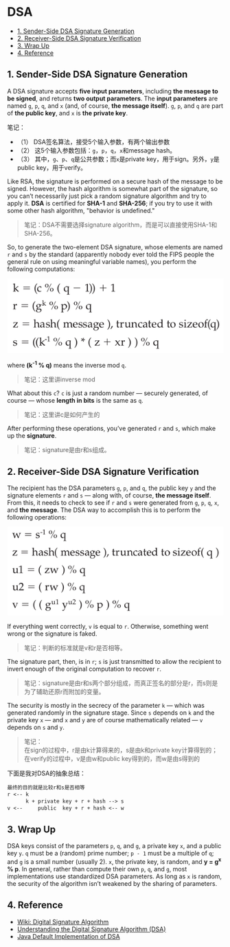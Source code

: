 # DSA

<!-- TOC -->

- [1. Sender-Side DSA Signature Generation](#1-sender-side-dsa-signature-generation)
- [2. Receiver-Side DSA Signature Verification](#2-receiver-side-dsa-signature-verification)
- [3. Wrap Up](#3-wrap-up)
- [4. Reference](#4-reference)

<!-- /TOC -->

## 1. Sender-Side DSA Signature Generation

A DSA signature accepts **five input parameters**, including **the message to be signed**, and returns **two output parameters**. The **input parameters** are named `g`, `p`, `q`, and `x` (and, of course, **the message itself**). `g`, `p`, and `q` are part of **the public key**, and `x` is **the private key**.

笔记：

- （1） DSA签名算法，接受5个输入参数，有两个输出参数
- （2） 这5个输入参数包括：`g`，`p`，`q`，`x`和message hash。
- （3） 其中，`g`、`p`、`q`是公共参数；而`x`是private key，用于sign。另外，`y`是public key，用于verify。

Like RSA, the signature is performed on a secure hash of the message to be signed. However, the hash algorithm is somewhat part of the signature, so you can’t necessarily just pick a random signature algorithm and try to apply it. **DSA** is certified for **SHA-1** and **SHA-256**; if you try to use it with some other hash algorithm, "behavior is undefined."

> 笔记：DSA不需要选择signature algorithm，而是可以直接使用SHA-1和SHA-256。

So, to generate the two-element DSA signature, whose elements are named `r` and `s` by the standard (apparently nobody ever told the FIPS people the general rule on using meaningful variable names), you perform the following computations:

![DSA Sign Algorithm](images/dsa_sign.png)

where **(k<sup>-1</sup> % q)** means the inverse mod `q`.

> 笔记：这里讲inverse mod

What about this `c`? `c` is just a random number — securely generated, of course — whose **length in bits** is the same as `q`.

> 笔记：这里讲c是如何产生的

After performing these operations, you’ve generated `r` and `s`, which make up the **signature**.

> 笔记：signature是由r和s组成。

## 2. Receiver-Side DSA Signature Verification

The recipient has the DSA parameters `g`, `p`, and `q`, the public key `y` and the signature elements `r` and `s` — along with, of course, **the message itself**. From this, it needs to check to see if `r` and `s` were generated from `g`, `p`, `q`, `x`, and **the message**. The DSA way to accomplish this is to perform the following operations:

![DSA Verify Algorithm](images/dsa_verify.png)

If everything went correctly, `v` is equal to `r`. Otherwise, something went wrong or the signature is faked.

> 笔记：判断的标准就是v和r是否相等。

The signature part, then, is in `r`; `s` is just transmitted to allow the recipient to invert enough of the original computation to recover `r`.

> 笔记：signature是由r和s两个部分组成，而真正签名的部分是r，而s则是为了辅助还原r而附加的变量。

The security is mostly in the secrecy of the parameter `k` — which was generated randomly in the signature stage. Since `s` depends on `k` and the private key `x` — and `x` and `y` are of course mathematically related — `v` depends on `s` and `y`.

> 笔记：  
> 在sign的过程中，r是由k计算得来的，s是由k和private key计算得到的；  
> 在verify的过程中，v是由w和public key得到的，而w是由s得到的

下面是我对DSA的抽象总结：

```text
最终的目的就是比较r和s是否相等
r <-- k
      k + private key + r + hash --> s
v <--     public  key + r + hash <-- w
```

## 3. Wrap Up

DSA keys consist of the parameters `p`, `q`, and `g`, a private key `x`, and a public key `y`. `q` must be a (random) prime number; `p - 1` must be a multiple of
`q`; and `g` is a small number (usually 2). `x`, the private key, is random, and **y = g<sup>x</sup> % p**. In general, rather than compute their own `p`, `q`, and `g`, most implementations use standardized DSA parameters. As long as `x` is random, the security of the algorithm isn’t weakened by the sharing of parameters.

## 4. Reference

- [Wiki: Digital Signature Algorithm](https://en.wikipedia.org/wiki/Digital_Signature_Algorithm)
- [Understanding the Digital Signature Algorithm (DSA)](https://flylib.com/books/en/1.188.1.74/1/)
- [Java Default Implementation of DSA](http://herongyang.com/Cryptography/DSA-Java-Default-Implementation-of-DSA.html)
